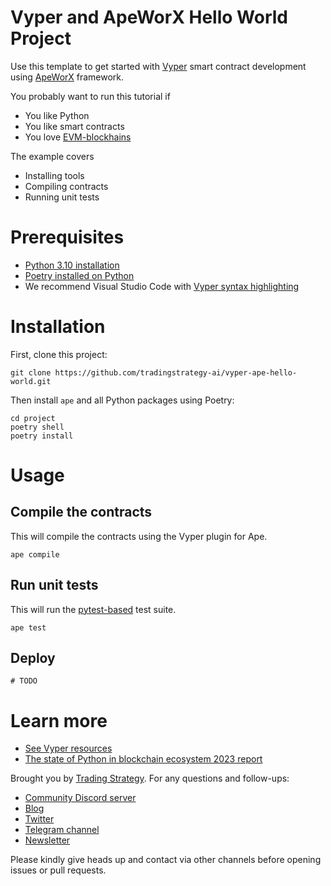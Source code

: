 # Vyper and ApeWorX Hello World Project

Use this template to get started with [Vyper](https://vyperlang.org/) smart contract development using [ApeWorX](https://www.apeworx.io/) framework.

You probably want to run this tutorial if 

- You like Python
- You like smart contracts
- You love [EVM-blockhains](https://tradingstrategy.ai/glossary/evm-compatible)

The example covers

- Installing tools
- Compiling contracts
- Running unit tests

# Prerequisites

- [Python 3.10 installation](https://python.org)
- [Poetry installed on Python](https://python-poetry.org/docs/#installation)
- We recommend Visual Studio Code with [Vyper syntax highlighting](https://marketplace.visualstudio.com/items?itemName=tintinweb.vscode-vyper)

# Installation

First, clone this project:

```shell
git clone https://github.com/tradingstrategy-ai/vyper-ape-hello-world.git
```

Then install `ape` and all Python packages using Poetry:

```shell
cd project
poetry shell
poetry install
```

# Usage

## Compile the contracts

This will compile the contracts using the Vyper plugin for Ape.

```shell
ape compile
```

## Run unit tests

This will run the [pytest-based](https://pytest.org) test suite.

```shell
ape test
```

## Deploy

```
# TODO
```

# Learn more

- [See Vyper resources](https://docs.vyperlang.org/en/latest/resources.html)
- [The state of Python in blockchain ecosystem 2023 report](https://tradingstrategy.ai/blog/the-state-of-python-in-blockchain-in-2023)

Brought you by [Trading Strategy](https://tradingstrategy.ai).
For any questions and follow-ups:

- [Community Discord server](https://tradingstrategy.ai/community#discord)
- [Blog](https://tradingstrategy.ai/blog)
- [Twitter](https://twitter.com/TradingProtocol)
- [Telegram channel](https://t.me/trading_protocol)
- [Newsletter](https://tradingstrategy.ai/newsletter)

Please kindly give heads up and contact via other channels before opening issues or pull requests.

